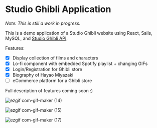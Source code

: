 # Studio Ghibli Application

_Note: This is still a work in progress._

This is a demo application of a Studio Ghibli website using React, Sails, MySQL, and <a href="https://ghibliapi.herokuapp.com">Studio Ghibli API</a>. 

Features:
- [x] Display collection of films and characters
- [x] Lo-fi component with embedded Spotify playlist + changing GIFs
- [x] Login/Registration for Ghibli store
- [x] Biography of Hayao Miyazaki
- [ ] eCommerce platform for a Ghibli store

Full description of features coming soon :)

![ezgif com-gif-maker (14)](https://user-images.githubusercontent.com/90587567/163762168-9c7a6032-06f1-4005-a7b3-2a6aca4f5b55.gif)

![ezgif com-gif-maker (15)](https://user-images.githubusercontent.com/90587567/162606336-961323e1-e510-43ef-a495-7aca4209b3cf.gif)

![ezgif com-gif-maker (17)](https://user-images.githubusercontent.com/90587567/163764475-4d3334ac-358d-4cb1-96a8-2cb264b8dcb7.gif)


